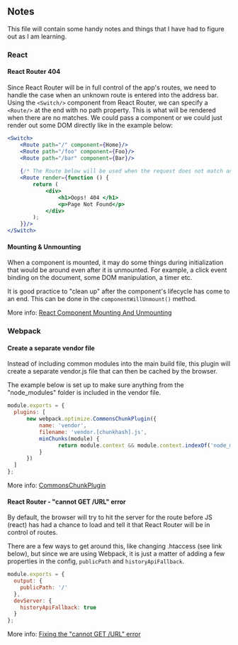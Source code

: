 ## Notes

This file will contain some handy notes and things that I have had to figure out as I am learning. 

### React

#### React Router 404
Since React Router will be in full control of the app's routes, we need to handle the case when an unknown route is entered into the address bar. Using the ``<Switch/>`` component from React Router, we can specify a ``<Route/>`` at the end with no path property. This is what will be rendered when there are no matches. We could pass a component or we could just render out some DOM directly like in the example below:

```jsx
<Switch>
    <Route path="/" component={Home}/>
    <Route path="/foo" component={Foo}/>
    <Route path="/bar" component={Bar}/>
    
    {/* The Route below will be used when the request does not match any route above */}
    <Route render={function () {
        return (
            <div>
                <h1>Oops! 404 </h1>
                <p>Page Not Found</p>
            </div>
        );
    }}/>
</Switch>
```  


#### Mounting & Unmounting

When a component is mounted, it may do some things during initialization that would be around even after it is unmounted. For example, a click event binding on the document, some DOM manipulation, a timer etc.

It is good practice to "clean up" after the component's lifecycle has come to an end. This can be done in the  ``componentWillUnmount()`` method.

More info: [React Component Mounting And Unmounting](https://learn.co/lessons/react-component-mounting-and-unmounting#unmounting)

### Webpack

#### Create a separate vendor file
Instead of including common modules into the main build file, this plugin will create a separate vendor.js file that can then be cached by the browser.

The example below is set up to make sure anything from the "node_modules" folder is included in the vendor file.
```javascript
module.exports = {
  plugins: [
      new webpack.optimize.CommonsChunkPlugin({
          name: 'vendor',
          filename: 'vendor.[chunkhash].js',
          minChunks(module) {
                return module.context && module.context.indexOf('node_modules') >= 0;
          }
      })
  ]
};
```  

More info: [CommonsChunkPlugin](https://webpack.js.org/plugins/commons-chunk-plugin)

#### React Router - "cannot GET /URL" error

By default, the browser will try to hit the server for the route before JS (react) has had a chance to load and tell it that React Router will be in control of routes.

There are a few ways to get around this, like changing .htaccess (see link below), but since we are using Webpack, it is just a matter of adding a few properties in the config, ``publicPath`` and ``historyApiFallback``.

```javascript
module.exports = {
  output: {
    publicPath: '/'
  },
  devServer: {
    historyApiFallback: true
  }
};
```

More info: [Fixing the "cannot GET /URL" error](https://tylermcginnis.com/react-router-cannot-get-url-refresh)
